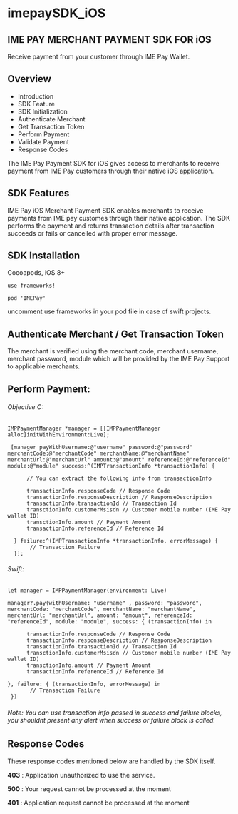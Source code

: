 # imepaySDK_iOS

## IME PAY MERCHANT PAYMENT SDK FOR iOS

Receive payment from your customer through IME Pay Wallet.

 ## Overview

- Introduction
- SDK Feature
- SDK Initialization
- Authenticate Merchant
- Get Transaction Token
- Perform Payment
- Validate Payment
- Response Codes

The IME Pay Payment SDK for iOS gives access to merchants to receive payment from IME Pay customers through their native iOS application.

## SDK Features

IME Pay iOS Merchant Payment SDK enables merchants to receive payments from IME pay customes through their native application. The SDK performs the payment and returns transaction details after transaction succeeds or fails or cancelled with proper error message.

## SDK Installation

Cocoapods, iOS 8+

```use frameworks!```

```pod 'IMEPay'``` 

uncomment use frameworks in your pod file in case of swift projects.

## Authenticate Merchant / Get Transaction Token

The merchant is verified using the merchant code, merchant username, merchant password, module which will be provided by the IME Pay Support to applicable merchants.

## Perform Payment:

###### Objective C:

  ``` 
  IMPPaymentManager *manager = [[IMPPaymentManager alloc]initWithEnvironment:Live];
    
   [manager payWithUsername:@"username" password:@"password" merchantCode:@"merchantCode" merchantName:@"merchantName" merchantUrl:@"merchantUrl" amount:@"amount" referenceId:@"referenceId" module:@"module" success:^(IMPTransactionInfo *transactionInfo) {
        
        // You can extract the following info from transactionInfo
        
        transactionInfo.responseCode // Response Code
        transactionInfo.responseDescription // ResponseDescription
        transactionInfo.transactionId // Transaction Id
        transctionInfo.customerMsisdn // Customer mobile number (IME Pay wallet ID)
        transctionInfo.amount // Payment Amount
        transactionInfo.referenceId // Reference Id
 
    } failure:^(IMPTransactionInfo *transactionInfo, errorMessage) {
         // Transaction Failure
    }];

  ``` 

###### Swift:

  ``` 
  let manager = IMPPaymentManager(environment: Live)
  
 manager?.pay(withUsername: "username" , password: "password", merchantCode: "merchantCode", merchantName: "merchantName",    merchantUrl: "merchantUrl", amount: "amount", referenceId: "referenceId", module: "module", success: { (transactionInfo) in
  
        transactionInfo.responseCode // Response Code
        transactionInfo.responseDescription // ResponseDescription
        transactionInfo.transactionId // Transaction Id
        transctionInfo.customerMsisdn // Customer mobile number (IME Pay wallet ID)
        transctionInfo.amount // Payment Amount
        transactionInfo.referenceId // Reference Id
 
  }, failure: { (transactionInfo, errorMessage) in
         // Transaction Failure
   })
 ``` 

###### Note: You can use transaction info passed in success and failure blocks, you shouldnt present any alert when success or failure block is called.

## Response Codes

These response codes mentioned below are handled by the SDK itself.

**403** : Application unauthorized to use the service.

**500** : Your request cannot be processed at the moment

**401** : Application request cannot be processed at the moment



